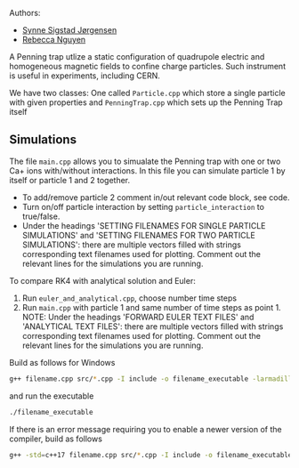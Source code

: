 Authors: 
- [Synne Sigstad Jørgensen](https://github.uio.no/synnesjo)
- [Rebecca Nguyen](https://github.uio.no/rebeccng)

A Penning trap utlize a static configuration of quadrupole electric and homogeneous magnetic fields to confine charge particles. Such instrument is useful in experiments, including CERN. 

We have two classes: One called ```Particle.cpp``` which store a single particle with given properties and ```PenningTrap.cpp``` which sets up the Penning Trap itself

## Simulations

The file ```main.cpp``` allows you to simualate the Penning trap with one or two Ca+ ions with/without interactions. In this file you can simulate particle 1 by itself or particle 1 and 2 together. 
- To add/remove particle 2 comment in/out relevant code block, see code.
- Turn on/off particle interaction by setting ```particle_interaction``` to true/false.
- Under the headings 'SETTING FILENAMES FOR SINGLE PARTICLE SIMULATIONS' and 'SETTING FILENAMES FOR TWO PARTICLE SIMULATIONS': there are multiple vectors filled with strings corresponding text filenames used for plotting. Comment out the relevant lines for the simulations you are running.

To compare RK4 with analytical solution and Euler:
1. Run ```euler_and_analytical.cpp```, choose number time steps
2. Run ```main.cpp``` with particle 1 and same number of time steps as point 1.
NOTE: Under the headings 'FORWARD EULER TEXT FILES' and 'ANALYTICAL TEXT FILES': there are multiple vectors filled with strings corresponding text filenames used for plotting. Comment out the relevant lines for the simulations you are running.


Build as follows for Windows
```sh
g++ filename.cpp src/*.cpp -I include -o filename_executable -larmadillo
```
and run the executable
```sh
./filename_executable
```

If there is an error message requiring you to enable a newer version of the compiler, build as follows
```sh
g++ -std=c++17 filename.cpp src/*.cpp -I include -o filename_executable -larmadillo
```


